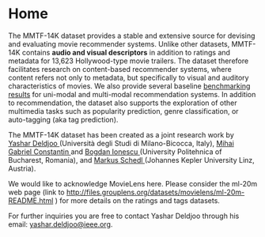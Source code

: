 # Home


The MMTF-14K dataset provides a stable and extensive source for devising and evaluating movie recommender systems. Unlike other datasets, MMTF-14K contains <b>audio and visual descriptors</b> in addition to ratings and metadata for 13,623 Hollywood-type movie trailers. The dataset therefore facilitates research on content-based recommender systems, where content refers not only to metadata, but specifically to visual and auditory characteristics of movies. We also provide several baseline <a href="https://mmprj.github.io/mtrm_dataset/benchmark" target="_blank">benchmarking results</a> for uni-modal and multi-modal recommendation systems. In addition to recommendation, the dataset also supports the exploration of other multimedia tasks such as popularity prediction, genre classification, or auto-tagging (aka tag prediction).



The MMTF-14K dataset has been created as a joint research work by <a href="http://www.ir.disco.unimib.it/yashar-deldjoo/" target="_blank"> Yashar Deldjoo </a> (Università degli Studi di Milano-Bicocca, Italy), <a href="http://www.campus.pub.ro/lab7/gconstantin/" target="_blank">Mihai Gabriel Constantin </a> and <a href="http://campus.pub.ro/lab7/bionescu/" target="_blank">Bogdan Ionescu </a>(University Politehnica of Bucharest, Romania), and <a href="http://www.cp.jku.at/people/schedl/" target="_blank"> Markus Schedl </a> (Johannes Kepler University Linz, Austria).

We would like to acknowledge MovieLens here. Please consider the ml-20m web page (link to <a href="http://files.grouplens.org/datasets/movielens/ml-20m-README.html" target="_blank"> http://files.grouplens.org/datasets/movielens/ml-20m-README.html </a>) for more details on the ratings and tags datasets.

For further inquiries you are free to contact Yashar Deldjoo through his email: yashar.deldjoo@ieee.org.

